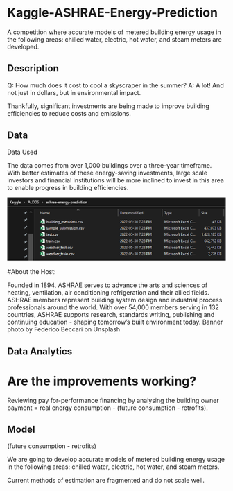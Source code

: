 # Kaggle-ASHRAE-Energy-Prediction

A competition where accurate models of metered building energy usage in the following areas: chilled water, electric, hot water, and steam meters are developed. 

## Description

Q: How much does it cost to cool a skyscraper in the summer? A: A lot! And not just in dollars, but in environmental impact.  

Thankfully, significant investments are being made to improve building efficiencies to reduce costs and emissions.  

## Data 
Data Used

The data comes from over 1,000 buildings over a three-year timeframe. With better estimates of these energy-saving investments, large scale investors and financial institutions will be more inclined to invest in this area to enable progress in building efficiencies.

![Data](https://github.com/ALDDSDataAnalytics/Kaggle_ASHRAE_GreatEnergyPredictor_3/blob/main/Screenshots/Data.PNG?raw=true)

#About the Host: 

Founded in 1894, ASHRAE serves to advance the arts and sciences of heating, ventilation, air conditioning refrigeration and their allied fields. ASHRAE members represent building system design and industrial process professionals around the world. With over 54,000 members serving in 132 countries, ASHRAE supports research, standards writing, publishing and continuing education - shaping tomorrow’s built environment today.  Banner photo by Federico Beccari on Unsplash

## Data Analytics 

# Are the improvements working? 

Reviewing pay for-performance financing by analysing the building owner payment = real energy consumption - (future consumption - retrofits). 

## Model 

(future consumption - retrofits)

We are going to develop accurate models of metered building energy usage in the following areas: chilled water, electric, hot water, and steam meters.

Current methods of estimation are fragmented and do not scale well.
